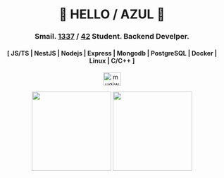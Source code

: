 <div align="center">

# 👋 HELLO / AZUL 👋
### Smail. [1337](https://1337.ma/en/) / [42](https://42.fr/le-reseau-mondial/) Student. Backend Develper.
#### [ JS/TS | NestJS | Nodejs | Express | Mongodb | PostgreSQL | Docker | Linux | C/C++ ]
<p align="center">
  <a href="https://www.linkedin.com/in/ilahyani" target="blank">
    <img align="center" src="https://raw.githubusercontent.com/rahuldkjain/github-profile-readme-generator/master/src/images/icons/Social/linked-in-alt.svg" alt="mugiwara" height="30" width="40" />
  </a>
</p>
<!-- <a href="https://github.com/ilahyani">
  <img align="center" src="https://github-readme-stats.vercel.app/api/top-langs/?username=ilahyani&theme=react" />
</a>
<a href="https://github.com/ilahyani">
 <img align="center" src="https://github-readme-stats.vercel.app/api?username=ilahyani&show_icons=true&theme=react&line_height=40" alt="ilahyani github stats"/>
</a> -->
<img height="180em" src="https://github-profile-summary-cards.vercel.app/api/cards/stats?username=ilahyani&theme=nord_dark"/>
<img height="180em" src="https://github-profile-summary-cards.vercel.app/api/cards/repos-per-language?username=ilahyani&theme=nord_dark"/>
